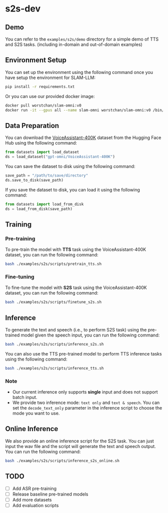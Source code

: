 # s2s-dev

## Demo
You can refer to the `examples/s2s/demo` directory for a simple demo of TTS and S2S tasks. (including in-domain and out-of-domain examples)

## Environment Setup
You can set up the environment using the following command once you have setup the environment for SLAM-LLM:
```bash
pip install -r requirements.txt
```

Or you can use our provided docker image:
```bash
docker pull worstchan/slam-omni:v0
docker run -it --gpus all --name slam-omni worstchan/slam-omni:v0 /bin/bash
```

## Data Preparation
You can download the [VoiceAssistant-400K](https://huggingface.co/datasets/gpt-omni/VoiceAssistant-400K) dataset from the Hugging Face Hub using the following command:
```python
from datasets import load_dataset
ds = load_dataset("gpt-omni/VoiceAssistant-400K")
```

You can save the dataset to disk using the following command:
```python
save_path = "/path/to/save/directory"
ds.save_to_disk(save_path)
```

If you save the dataset to disk, you can load it using the following command:
```python
from datasets import load_from_disk
ds = load_from_disk(save_path)
```

## Training

### Pre-training
To pre-train the model with **TTS** task using the VoiceAssistant-400K dataset, you can run the following command:
```bash
bash ./examples/s2s/scripts/pretrain_tts.sh
```

### Fine-tuning
To fine-tune the model with **S2S** task using the VoiceAssistant-400K dataset, you can run the following command:
```bash
bash ./examples/s2s/scripts/finetune_s2s.sh
```


## Inference
To generate the text and speech (i.e., to perform S2S task) using the pre-trained model given the speech input, you can run the following command:
```bash
bash ./examples/s2s/scripts/inference_s2s.sh
```


You can also use the TTS pre-trained model to perform TTS inference tasks using the following command:
```bash
bash ./examples/s2s/scripts/inference_tts.sh
```

### Note
- Our current inference only supports **single** input and does not support batch input.
- We provide two inference mode: `text only` and `text & speech`. You can set the `decode_text_only` parameter in the inference script to choose the mode you want to use.

## Online Inference
We also provide an online inference script for the S2S task. You can just input the wav file and the script will generate the text and speech output. You can run the following command:
```bash
bash ./examples/s2s/scripts/inference_s2s_online.sh
```




## TODO
- [ ] Add ASR pre-training
- [ ] Release baseline pre-trained models
- [ ] Add more datasets
- [ ] Add evaluation scripts